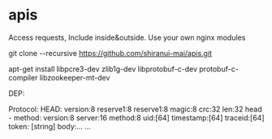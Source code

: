 # apis
Access requests, Include inside&amp;outside. Use your own nginx modules


 git clone --recursive https://github.com/shiranui-mai/apis.git
 
 apt-get install libpcre3-dev zlib1g-dev libprotobuf-c-dev protobuf-c-compiler libzookeeper-mt-dev

DEP:
	

Protocol:
	HEAD:
		version:8
		reserve1:8
		reserve1:8
		magic:8
		crc:32
		len:32
			head - method:
				version:8
				server:16
				method:8
				uid:[64]
				timestamp:[64]
				traceid:[64]
				token: [string]
			body:... ...
